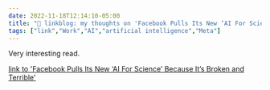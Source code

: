 ```yaml
---
date: 2022-11-18T12:14:10-05:00
title: "🔗 linkblog: my thoughts on 'Facebook Pulls Its New ‘AI For Science’ Because It’s Broken and Terrible'"
tags: ["link","Work","AI","artificial intelligence","Meta"]
---
```

Very interesting read.  
 

[link to 'Facebook Pulls Its New ‘AI For Science’ Because It’s Broken and Terrible'](https://www.vice.com/en/article/3adyw9/facebook-pulls-its-new-ai-for-science-because-its-broken-and-terrible)

